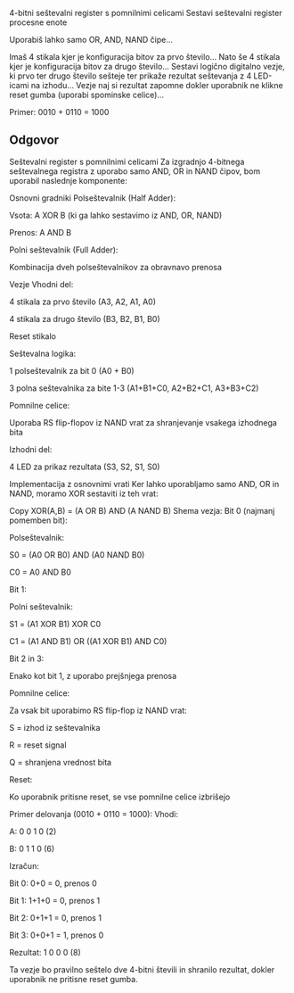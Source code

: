 4-bitni seštevalni register s pomnilnimi celicami
Sestavi seštevalni register procesne enote

Uporabiš lahko samo OR, AND, NAND čipe...

Imaš 4 stikala kjer je konfiguracija bitov za prvo število...
Nato še 4 stikala kjer je konfiguracija bitov za drugo število...
Sestavi logično digitalno vezje, ki prvo ter drugo število sešteje ter prikaže rezultat seštevanja z 4 LED-icami na izhodu...
Vezje naj si rezultat zapomne dokler uporabnik ne klikne reset gumba (uporabi spominske celice)...

Primer: 0010 + 0110 = 1000


## Odgovor

Seštevalni register s pomnilnimi celicami
Za izgradnjo 4-bitnega seštevalnega registra z uporabo samo AND, OR in NAND čipov, bom uporabil naslednje komponente:

Osnovni gradniki
Polseštevalnik (Half Adder):

Vsota: A XOR B (ki ga lahko sestavimo iz AND, OR, NAND)

Prenos: A AND B

Polni seštevalnik (Full Adder):

Kombinacija dveh polseštevalnikov za obravnavo prenosa

Vezje
Vhodni del:

4 stikala za prvo število (A3, A2, A1, A0)

4 stikala za drugo število (B3, B2, B1, B0)

Reset stikalo

Seštevalna logika:

1 polseštevalnik za bit 0 (A0 + B0)

3 polna seštevalnika za bite 1-3 (A1+B1+C0, A2+B2+C1, A3+B3+C2)

Pomnilne celice:

Uporaba RS flip-flopov iz NAND vrat za shranjevanje vsakega izhodnega bita

Izhodni del:

4 LED za prikaz rezultata (S3, S2, S1, S0)

Implementacija z osnovnimi vrati
Ker lahko uporabljamo samo AND, OR in NAND, moramo XOR sestaviti iz teh vrat:

Copy
XOR(A,B) = (A OR B) AND (A NAND B)
Shema vezja:
Bit 0 (najmanj pomemben bit):

Polseštevalnik:

S0 = (A0 OR B0) AND (A0 NAND B0)

C0 = A0 AND B0

Bit 1:

Polni seštevalnik:

S1 = (A1 XOR B1) XOR C0

C1 = (A1 AND B1) OR ((A1 XOR B1) AND C0)

Bit 2 in 3:

Enako kot bit 1, z uporabo prejšnjega prenosa

Pomnilne celice:

Za vsak bit uporabimo RS flip-flop iz NAND vrat:

S = izhod iz seštevalnika

R = reset signal

Q = shranjena vrednost bita

Reset:

Ko uporabnik pritisne reset, se vse pomnilne celice izbrišejo

Primer delovanja (0010 + 0110 = 1000):
Vhodi:

A: 0 0 1 0 (2)

B: 0 1 1 0 (6)

Izračun:

Bit 0: 0+0 = 0, prenos 0

Bit 1: 1+1+0 = 0, prenos 1

Bit 2: 0+1+1 = 0, prenos 1

Bit 3: 0+0+1 = 1, prenos 0

Rezultat: 1 0 0 0 (8)

Ta vezje bo pravilno seštelo dve 4-bitni števili in shranilo rezultat, dokler uporabnik ne pritisne reset gumba.